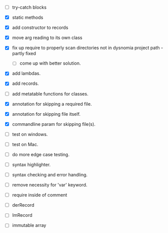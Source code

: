 
- [ ] try-catch blocks
- [x] static methods
- [x] add constructor to records
- [x] move arg reading to its own class
- [x] fix up require to properly scan directories not in dysnomia project path - partly fixed
  - [ ] come up with better solution.
- [x] add lambdas.
- [x] add records.
- [ ] add metatable functions for classes.
- [x] annotation for skipping a required file. 
- [x] annotation for skipping file itself.
- [x] commandline param for skipping file(s).
- [ ] test on windows.
- [ ] test on Mac.
- [ ] do more edge case testing.
- [ ] syntax highlighter.
- [ ] syntax checking and error handling.
- [ ] remove necessity for 'var' keyword.
- [ ] require inside of comment
- [ ] derRecord
- [ ] ImRecord
- [ ] immutable array



